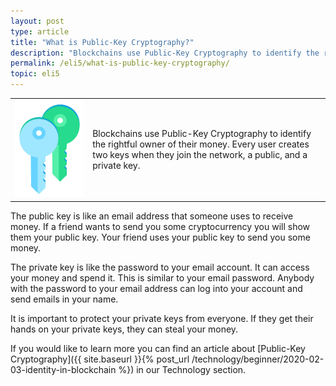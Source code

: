 ```yaml
---
layout: post
type: article
title: "What is Public-Key Cryptography?"
description: "Blockchains use Public-Key Cryptography to identify the rightful owner of their money."
permalink: /eli5/what-is-public-key-cryptography/
topic: eli5
---
```


<table class="table lead">
    <tr>
        <td class="icon"><img src="/assets/post_files/eli5/what-is-public-key-cryptography/Keys.jpg" alt="Keys"></td>
        <td>
            Blockchains use Public-Key Cryptography to identify the rightful owner of their money. Every user creates two keys when they join the network, a public, and a private key.
        </td>
    </tr>
</table>  

The public key is like an email address that someone uses to receive money. If a friend wants to send you some cryptocurrency you will show them your public key. Your friend uses your public key to send you some money.

The private key is like the password to your email account. It can access your money and spend it. This is similar to your email password. Anybody with the password to your email address can log into your account and send emails in your name.

It is important to protect your private keys from everyone. If they get their hands on your private keys, they can steal your money.

If you would like to learn more you can find an article about [Public-Key Cryptography]({{ site.baseurl }}{% post_url /technology/beginner/2020-02-03-identity-in-blockchain %}) in our Technology section.
